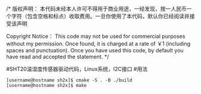 /*
版权声明：
本代码未经本人许可不得用于商业用途，一经发现，按一人民币一个字符（包含空格和标点）收取费用。一旦你使用了本代码，默认你已经阅读并接受该声明

Copyright Notice：
This code may not be used for commercial purposes without my permission. Once found, it is charged at a rate of ￥1
(including spaces and punctuation). Once you have used this code, by default you have read and accepted the statement.
*/

#SHT20温湿度传感器驱动代码，Linux系统，I2C接口
#用法
```
[username@hostname sh2x]$ cmake -S . -B ./build
[username@hostname sh2x]$ make
```
